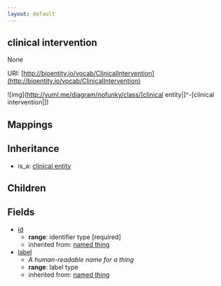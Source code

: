 ```yaml
---
layout: default
---
```


## clinical intervention


None

URI: [http://bioentity.io/vocab/ClinicalIntervention](http://bioentity.io/vocab/ClinicalIntervention)


![img](http://yuml.me/diagram/nofunky/class/[clinical entity|]^-[clinical intervention|])
## Mappings


## Inheritance

 *  is_a: [clinical entity](ClinicalEntity.html)

## Children



## Fields

 * [id](id.html)
    * __range__: identifier type [required]
    * inherited from: [named thing](NamedThing.html)
 * [label](label.html)
    * _A human-readable name for a thing_
    * __range__: label type
    * inherited from: [named thing](NamedThing.html)
